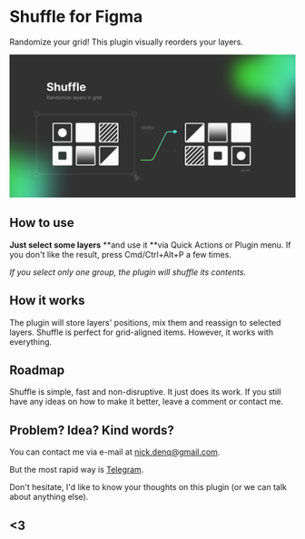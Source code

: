 # Shuffle for Figma
Randomize your grid! This plugin visually reorders your layers.

![](https://github.com/qurle/shuffle/blob/main/cover.png?raw=true)

## How to use

**Just select some layers** **and use it **via Quick Actions or Plugin menu. If you don't like the result, press Cmd/Ctrl+Alt+P a few times.

_If you select only one group, the plugin will shuffle its contents._

## **How it works**

The plugin will store layers' positions, mix them and reassign to selected layers. Shuffle is perfect for grid-aligned items. However, it works with everything.

## **Roadmap**

Shuffle is simple, fast and non-disruptive. It just does its work. If you still have any ideas on how to make it better, leave a comment or contact me.

## **Problem? Idea? Kind words?**

You can contact me via e-mail at [nick.denq@gmail.com](mailto:nick.denq@gmail.com?subject=Spotify%20to%20Figma).

But the most rapid way is [Telegram](http://t.me/qurle).

Don't hesitate, I'd like to know your thoughts on this plugin (or we can talk about anything else).

## **<3**
